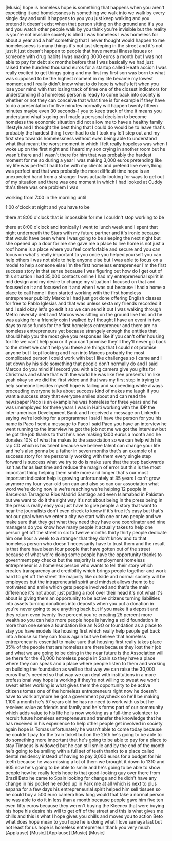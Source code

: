 
[Music]
hope is homeless hope is something that
happens when you aren&#39;t expecting it and
homelessness is something we walk into
we walk by every single day and until it
happens to you you just keep walking and
you pretend it doesn&#39;t exist when that
person sitting on the ground and it&#39;s
you and you watch other people walk by
you think you&#39;re invisible but the
reality is you&#39;re not invisible society
is blind I was homeless I was homeless
for about a year and a half something
that I never thought would happen to me
homelessness is many things it&#39;s not
just sleeping in the street and it&#39;s not
just it just doesn&#39;t happen to people
that have mental illness issues or
someone with drug habits I was making
3000 euros a month but I was not able to
pay for debt six months before that I
was basically we had just raised three
hundred thousand euros for a startup
called Heath accion I was really excited
to get things going and my first my
first son was born to what was supposed
to be the highest moment in my life
became my lowest moment and I really
didn&#39;t know what to do
hope is what&#39;s left when you lose your
mind with that losing track of time one
of the closest indicators for
understanding if a homeless person is
ready to come back into society is
whether or not they can conceive that
what time is for example if they have to
do a presentation for five minutes
normally will happen twenty fifteen
minutes maybe even 30 seconds-1 you to
keep track of time
it means you understand what&#39;s going on
I made a personal decision to become
homeless
the economic situation did not allow me
to have a healthy family lifestyle and I
thought the best thing that I could do
would be to leave that&#39;s probably the
hardest thing I ever had to do I took my
left step out and my first step towards
homelessness without even being able to
understand what that meant the worst
moment in which I felt really hopeless
was when I woke up on the first night
and I heard my son crying in another
room but he wasn&#39;t there and I wasn&#39;t
there for him
that was probably the hardest moment for
me so during a year I was making 3,000
euros pretending like my life was
perfect I had to be with my clients and
pretend like everything was perfect and
that was probably the most difficult
time
hope is an unexpected hand from a
stranger I was actually looking for ways
to get out of my situation and there was
one moment in which I had looked at
Cuddy tha&#39;s there was one problem I was

working from 7:00 in the morning until

1:00 o&#39;clock at night and you have to be

there at 8:00 o&#39;clock that is impossible
for me I couldn&#39;t stop working to be

there at 8:00 o&#39;clock and ironically I
went to lunch week and I spent that
night underneath the Stars with my
future partner and it&#39;s ironic because
that would have been where I was going
to be sleeping
the next night but she opened up a door
for me she gave me a place to live home
is not just a roof home is a place where
you feel comfortable and secure and you
can focus on what&#39;s really important to
you
once you helped yourself you can help
others I was not able to help anyone
else but I was able to focus on a model
to help someone else I&#39;m the first
homeless entrepreneur I&#39;m the first
success story in that sense because I
was figuring out how do I get out of
this situation
I had 35,000 contacts online I had my
entrepreneurial spirit in mid design and
my desire to change my situation I
focused on that and focused on it and
focused on it and when I was out because
I had a home a place to call home I then
started working with the first homeless
entrepreneur publicly Marko&#39;s I had just
got done offering English classes for
free to Pablo Iglesias and that was
unless sexta my friends recorded it and
I said okay let&#39;s go edit it so we can
send it out I was walking through Metro
niversity debt and Marcos was sitting on
the ground like this and he was asking
for a friendly coin I walked by I
thought I have an event in two days to
raise funds for the first homeless
entrepreneur and there are no homeless
entrepreneurs yet because strangely
enough the entities that should help you
the most give you responses like if you
can&#39;t offer housing for life we can&#39;t
help you
or if you can&#39;t promise they&#39;ll they&#39;ll
never go back to the street we can&#39;t
help you these are things that I could
not promise anyone but I kept looking
and I ran into Marcos probably the most
complicated person I could work with but
I like challenges so I came and I sat
down by his side something that people
don&#39;t normally do and I said Marcos do
you mind if I record you with a big
camera give you gifts for Christmas and
share that with the world
he was like free presents I&#39;m like yeah
okay so we did the first video and that
was my first step in trying to help
someone besides myself
hope is failing and succeeding while
always proceeding everyone talks about
success kind of makes me laugh if you
want a success story that everyone
smiles about and can read the newspaper
Paco is an example he was homeless for
three years and he was unemployed for
three years I was in Haiti working with
the IDP the inter-american Development
Bank and I received a message on
LinkedIn saying we&#39;re looking for a
programmer I said I have the person for
you his name is Paco I sent a message to
Paco I said Paco you have an interview
he went running to the interview he got
the job not me
we got the interview but he got the job
thanks to that he&#39;s now making 1300
euros a month and he donates 10% of what
he makes to the association so we can
help with his rap CD which is his talent
because we believe talent can change
your life and he&#39;s also gonna be a
father in seven months that&#39;s an example
of a success story for me personally
working with them every single step
forward is success what we try to do is
make sure that the step backwards isn&#39;t
as far as last time and reduce the
margin of error but this is the most
important thing helping them smile more
and longer that&#39;s our most important
indicator
help is growing unfortunately at 35
years I can&#39;t grow anymore my
four-year-old son can and also so can
our association
what word we&#39;re doing now is we&#39;re
reaching we&#39;re helping 12 people in
Barcelona
Tarragona Rios Madrid Santiago and even
Islamabad in Pakistan but we want to do
it the right way it&#39;s not about being in
the press being in the press is really
easy you just have to give people a
story that want to hear the journalists
don&#39;t even check to know if it&#39;s true
it&#39;s easy but that&#39;s not our goal when
we enter a city we start with one or two
people and we make sure that they get
what they need they have one coordinator
and nine managers do you know how many
people it actually takes to help one
person get off the street in six to
twelve months thirty thirty people
dedicate him one hour a week to a
stranger that they don&#39;t know and to
that homeless person who doesn&#39;t
necessarily have to trust them and the
result is that there have been four
people that have gotten out of the
street because of what we&#39;re doing some
people have the opportunity thanks to
government pay checks but the majority
is employment homeless entrepreneur is a
homeless person who wants to tell their
story which creates transparency and
credibility which brings people together
and work hard to get off the street the
majority like outside and normal society
will be employees but the
intrapreneurial spirit and mindset
allows them to be motivated and smile
which gets people involved and that&#39;s
the main difference
it&#39;s not about just putting a roof over
their head it&#39;s not what it&#39;s about is
giving them an opportunity to be active
citizens turning liabilities into assets
turning donations into deposits when you
put a donation in you&#39;re never going to
see anything back but if you make it a
deposit and they return even twenty five
percent you&#39;re creating 25 percent more
wealth so you can help more people
hope is having a solid foundation in
more than one sense a foundation like an
NGO or foundation as a place to stay you
have models like housing first which
really help people get back into a house
so they can focus again but we believe
that homeless entrepreneur is essential
to make sure that housing first really
takes place 35% of the people that are
homeless are there because they lost
their job and what we are going to be
doing in the near future is the
Association will be there for the 40,000
homeless people in Spain so they have a
place where they can speak and a place
where people listen to them and working
on building the foundation as well so
that way we can raise the 30,000 euros
that&#39;s needed so that way we can deal
with institutions in a more professional
way hope is working if they&#39;re not
willing to sweat we won&#39;t sweat either
working is what gives them the
opportunity to be active citizens tomas
one of the homeless entrepreneurs right
now he doesn&#39;t have to work anymore he
got a government paycheck so he&#39;ll be
making 1,100 a month he&#39;s 57 years old
he has no need to work with us but he
receives value as friends and family and
he&#39;s forms part of our community which
adds value to his life he is now working
as a full-time volunteer to recruit
future homeless entrepreneurs and
transfer the knowledge that he has
received in his experience to help other
people get involved in society again
hope is Tomas unfortunately he wasn&#39;t
able to come today because he couldn&#39;t
pay for the train ticket but on the 25th
he&#39;s going to be able to do something
more important that he&#39;s going to be
able to pay for a place to stay
Timaeus is widowed but he can still
smile and by the end of the month he&#39;s
going to be smiling with a full set of
teeth thanks to a place called dental
residency instead of having to pay 3,000
euros for a budget for his teeth because
he was missing a lot of them we brought
it down to 1310 and 605 now he&#39;s going
to be able to smile and he&#39;s going to be
able to show people how he really feels
hope is that good-looking guy over there
from Brazil Beto
he came to Spain looking for change and
he didn&#39;t have any change in his pocket
he ended up in Park me at all which is
next to plus espana for a few days his
entrepreneurial spirit helped him sell
tissues so he could buy a 500 euro
camera how long would that take a normal
person he was able to do it in less than
a month because people gave him five ten
even fifty euros because they weren&#39;t
buying the Kleenex that were buying his
hope his desire his will to get off of
the street and this is what gives me
chills and this is what I hope gives you
chills and moves you to action Beto
what does hope mean to you hope he is
doing what I love samaya
last but not least for us hope is
homeless entrepreneur thank you very
much
[Applause]
[Music]
[Applause]
[Music]
[Music]
